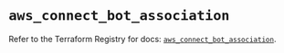 # `aws_connect_bot_association`

Refer to the Terraform Registry for docs: [`aws_connect_bot_association`](https://registry.terraform.io/providers/hashicorp/aws/5.71.0/docs/resources/connect_bot_association).
